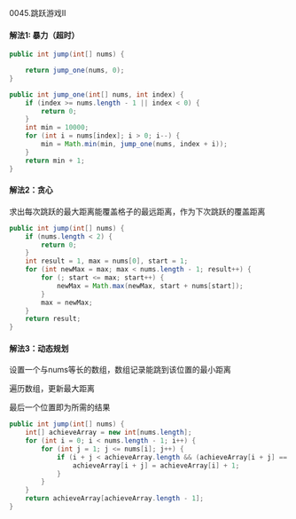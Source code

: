 0045.跳跃游戏II



#### 解法1: 暴力（超时）

```java
public int jump(int[] nums) {

    return jump_one(nums, 0);
}

public int jump_one(int[] nums, int index) {
    if (index >= nums.length - 1 || index < 0) {
        return 0;
    }
    int min = 10000;
    for (int i = nums[index]; i > 0; i--) {
        min = Math.min(min, jump_one(nums, index + i));
    }
    return min + 1;
}
```



#### 解法2：贪心

求出每次跳跃的最大距离能覆盖格子的最远距离，作为下次跳跃的覆盖距离

```java
public int jump(int[] nums) {
    if (nums.length < 2) {
        return 0;
    }
    int result = 1, max = nums[0], start = 1;
    for (int newMax = max; max < nums.length - 1; result++) {
        for (; start <= max; start++) {
            newMax = Math.max(newMax, start + nums[start]);
        }
        max = newMax;
    }
    return result;
}
```



#### 解法3：动态规划

设置一个与nums等长的数组，数组记录能跳到该位置的最小距离

遍历数组，更新最大距离

最后一个位置即为所需的结果

```java
public int jump(int[] nums) {
    int[] achieveArray = new int[nums.length];
    for (int i = 0; i < nums.length - 1; i++) {
        for (int j = 1; j <= nums[i]; j++) {
            if (i + j < achieveArray.length && (achieveArray[i + j] == 0 || achieveArray[i + j] > achieveArray[i] + 1)) {
                achieveArray[i + j] = achieveArray[i] + 1;
            }
        }
    }
    return achieveArray[achieveArray.length - 1];
}
```

